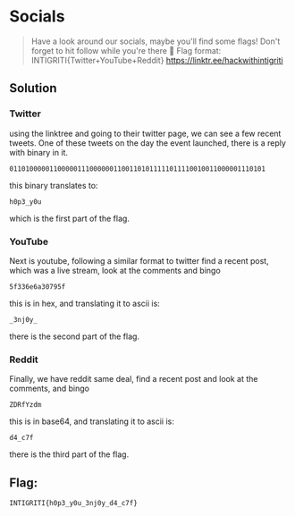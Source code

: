 # Socials
> Have a look around our socials, maybe you'll find some flags! Don't forget to hit follow while you're there 🥺
> Flag format: INTIGRITI{Twitter+YouTube+Reddit}
> https://linktr.ee/hackwithintigriti 

## Solution

### Twitter
using the linktree and going to their twitter page, we can see a few recent tweets.
One of these tweets on the day the event launched, there is a reply with binary in it.

```shell
0110100000110000011100000011001101011111011110010011000001110101
```

this binary translates to: 

```shell
h0p3_y0u
```

which is the first part of the flag.

### YouTube
Next is youtube, following a similar format to twitter find a recent post, which was a live stream, look at the comments and bingo

```shell
5f336e6a30795f
```

this is in hex, and translating it to ascii is:

```shell
_3nj0y_
```

there is the second part of the flag.

### Reddit
Finally, we have reddit same deal, find a recent post and look at the comments, and bingo

```shell
ZDRfYzdm
```

this is in base64, and translating it to ascii is:

```shell
d4_c7f
```

there is the third part of the flag.

## Flag:
```INTIGRITI{h0p3_y0u_3nj0y_d4_c7f}```